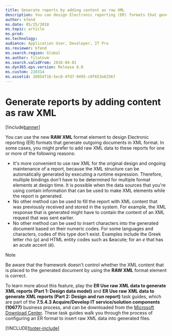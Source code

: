 ```yaml
---
title: Generate reports by adding content as raw XML
description: You can design Electronic reporting (ER) formats that generate outgoing documents in XML format.
author: kfend
ms.date: 05/25/2018
ms.topic: article
ms.prod: 
ms.technology: 
audience: Application User, Developer, IT Pro
ms.reviewer: kfend
ms.search.region: Global
ms.author: filatovm
ms.search.validFrom: 2018-04-01
ms.dyn365.ops.version: Release 8.0
ms.custom: 220314
ms.assetid: 2685df16-5ec8-4fd7-9495-c0f653e82567
---
```


# Generate reports by adding content as raw XML

[!include[banner](../includes/banner.md)]

You can use the new **RAW XML** format element to design Electronic reporting (ER) formats that generate outgoing documents in XML format. In some cases, you might prefer to add raw XML data to these reports for one or more of the following reasons:

- It's more convenient to use raw XML for the original design and ongoing maintenance of a report, because the XML structure can be automatically generated by executing a runtime expression. Therefore, multiple bindings don't have to be determined for multiple format elements at design time. It is possible when the data sources that you're using contain information that can be used to make XML elements while the report is generated.
- No other method can be used to fill the report with XML content that was previously received and stored in the system. For example, the XML response that is generated might have to contain the content of an XML request that was sent earlier.
- No other method can be used to insert characters into the generated document based on their numeric codes. For some languages and characters, codes of this type don't exist. Examples include the Greek letter rho (ρ) and HTML entity codes such as \&eacute; for an *e* that has an acute accent (é).

> [!NOTE]
> Be aware that the framework doesn't control whether the XML content that is placed to the generated document by using the **RAW XML** format element is correct.

To learn more about this feature, play the **ER Use raw XML data to generate XML reports (Part 1: Design data model)** and **ER Use raw XML data to generate XML reports (Part 2: Design and run report)** task guides, which are part of the **7.5.4.3 Acquire/Develop IT service/solution components (10677)** business process, and can be downloaded from the [Microsoft Download Center](https://go.microsoft.com/fwlink/?linkid=874684). These task guides walk you through the process of configuring an ER format to insert raw XML data into generated files.


[!INCLUDE[footer-include](../../../includes/footer-banner.md)]
